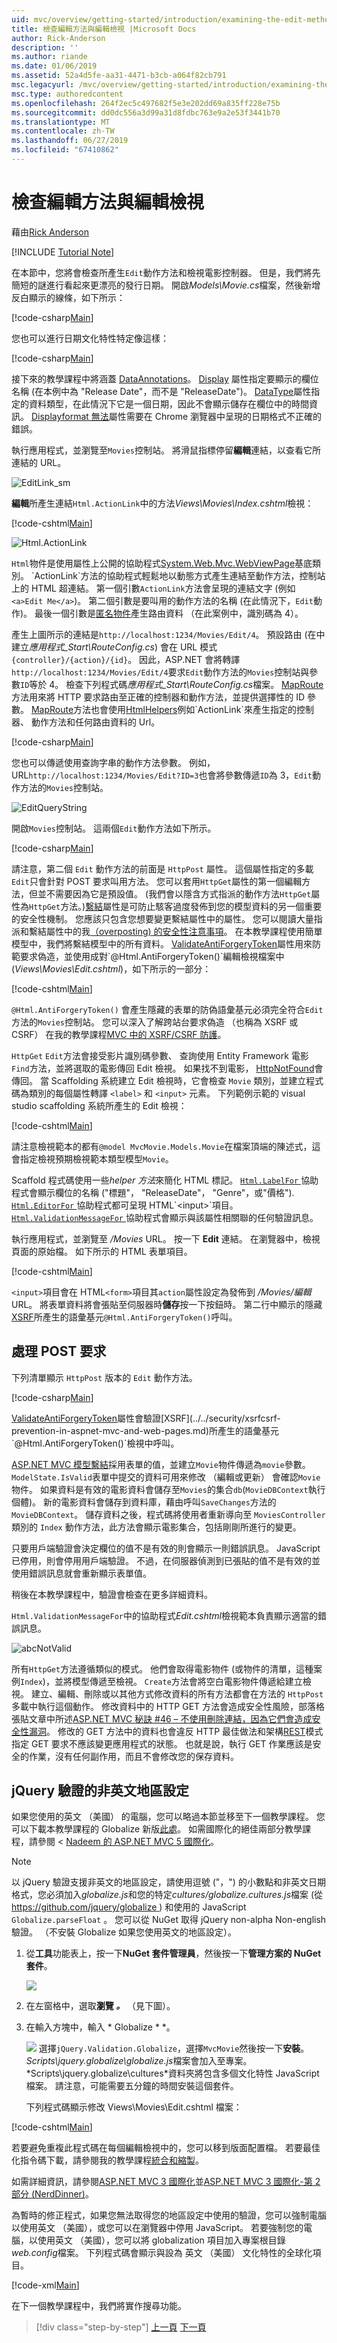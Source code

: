 ```yaml
---
uid: mvc/overview/getting-started/introduction/examining-the-edit-methods-and-edit-view
title: 檢查編輯方法與編輯檢視 |Microsoft Docs
author: Rick-Anderson
description: ''
ms.author: riande
ms.date: 01/06/2019
ms.assetid: 52a4d5fe-aa31-4471-b3cb-a064f82cb791
msc.legacyurl: /mvc/overview/getting-started/introduction/examining-the-edit-methods-and-edit-view
msc.type: authoredcontent
ms.openlocfilehash: 264f2ec5c497682f5e3e202dd69a835ff228e75b
ms.sourcegitcommit: dd0dc556a3d99a31d8fdbc763e9a2e53f3441b70
ms.translationtype: MT
ms.contentlocale: zh-TW
ms.lasthandoff: 06/27/2019
ms.locfileid: "67410862"
---
```

# <a name="examining-the-edit-methods-and-edit-view"></a>檢查編輯方法與編輯檢視

藉由[Rick Anderson]((https://twitter.com/RickAndMSFT))

[!INCLUDE [Tutorial Note](sample/code-location.md)]

在本節中，您將會檢查所產生`Edit`動作方法和檢視電影控制器。 但是，我們將先簡短的謎進行看起來更漂亮的發行日期。 開啟*Models\Movie.cs*檔案，然後新增反白顯示的線條，如下所示：

[!code-csharp[Main](examining-the-edit-methods-and-edit-view/samples/sample1.cs?highlight=2,12-14)]

您也可以進行日期文化特性特定像這樣：

[!code-csharp[Main](examining-the-edit-methods-and-edit-view/samples/sample2.cs?highlight=3)]

接下來的教學課程中將涵蓋 [DataAnnotations](https://msdn.microsoft.com/library/system.componentmodel.dataannotations.aspx)。 [Display](https://msdn.microsoft.com/library/system.componentmodel.dataannotations.displayattribute.aspx) 屬性指定要顯示的欄位名稱 (在本例中為 "Release Date"，而不是 "ReleaseDate")。 [DataType](https://msdn.microsoft.com/library/system.componentmodel.dataannotations.datatypeattribute.aspx)屬性指定的資料類型，在此情況下它是一個日期，因此不會顯示儲存在欄位中的時間資訊。 [Displayformat 無法](https://msdn.microsoft.com/library/system.componentmodel.dataannotations.displayformatattribute.aspx)屬性需要在 Chrome 瀏覽器中呈現的日期格式不正確的錯誤。

執行應用程式，並瀏覽至`Movies`控制站。 將滑鼠指標停留**編輯**連結，以查看它所連結的 URL。

![EditLink_sm](examining-the-edit-methods-and-edit-view/_static/image1.png)

**編輯**所產生連結`Html.ActionLink`中的方法*Views\Movies\Index.cshtml*檢視：

[!code-cshtml[Main](examining-the-edit-methods-and-edit-view/samples/sample3.cshtml)]

![Html.ActionLink](examining-the-edit-methods-and-edit-view/_static/image2.png)

`Html`物件是使用屬性上公開的協助程式[System.Web.Mvc.WebViewPage](https://msdn.microsoft.com/library/gg402107(VS.98).aspx)基底類別。 `ActionLink`方法的協助程式輕鬆地以動態方式產生連結至動作方法，控制站上的 HTML 超連結。 第一個引數`ActionLink`方法會呈現的連結文字 (例如`<a>Edit Me</a>`)。 第二個引數是要叫用的動作方法的名稱 (在此情況下，`Edit`動作)。 最後一個引數是[匿名物件](https://weblogs.asp.net/scottgu/archive/2007/05/15/new-orcas-language-feature-anonymous-types.aspx)產生路由資料 （在此案例中，識別碼為 4）。

產生上圖所示的連結是`http://localhost:1234/Movies/Edit/4`。 預設路由 (在中建立*應用程式\_Start\RouteConfig.cs*) 會在 URL 模式`{controller}/{action}/{id}`。 因此，ASP.NET 會將轉譯`http://localhost:1234/Movies/Edit/4`要求`Edit`動作方法的`Movies`控制站與參數`ID`等於 4。 檢查下列程式碼*應用程式\_Start\RouteConfig.cs*檔案。 [MapRoute](../../older-versions-1/controllers-and-routing/asp-net-mvc-routing-overview-cs.md)方法用來將 HTTP 要求路由至正確的控制器和動作方法，並提供選擇性的 ID 參數。 [MapRoute](../../older-versions-1/controllers-and-routing/asp-net-mvc-routing-overview-cs.md)方法也會使用[HtmlHelpers](https://msdn.microsoft.com/library/system.web.mvc.htmlhelper(v=vs.108).aspx)例如`ActionLink`來產生指定的控制器、 動作方法和任何路由資料的 Url。

[!code-csharp[Main](examining-the-edit-methods-and-edit-view/samples/sample4.cs?highlight=7)]

您也可以傳遞使用查詢字串的動作方法參數。 例如，URL`http://localhost:1234/Movies/Edit?ID=3`也會將參數傳遞`ID`為 3，`Edit`動作方法的`Movies`控制站。

![EditQueryString](examining-the-edit-methods-and-edit-view/_static/image3.png)

開啟`Movies`控制站。 這兩個`Edit`動作方法如下所示。

[!code-csharp[Main](examining-the-edit-methods-and-edit-view/samples/sample5.cs?highlight=19-21)]

請注意，第二個 `Edit` 動作方法的前面是 `HttpPost` 屬性。 這個屬性指定的多載`Edit`只會針對 POST 要求叫用方法。 您可以套用`HttpGet`屬性的第一個編輯方法，但並不需要因為它是預設值。 (我們會以隱含方式指派的動作方法`HttpGet`屬性為`HttpGet`方法。)[繫結](https://msdn.microsoft.com/library/system.web.mvc.bindattribute(v=vs.108).aspx)屬性是可防止駭客過度發佈到您的模型資料的另一個重要的安全性機制。 您應該只包含您想要變更繫結屬性中的屬性。 您可以閱讀大量指派和繫結屬性中的我[（overposting) 的安全性注意事項](https://go.microsoft.com/fwlink/?LinkId=317598)。 在本教學課程使用簡單模型中，我們將繫結模型中的所有資料。 [ValidateAntiForgeryToken](https://msdn.microsoft.com/library/system.web.mvc.validateantiforgerytokenattribute(v=vs.108).aspx)屬性用來防範要求偽造，並使用成對`@Html.AntiForgeryToken()`編輯檢視檔案中 (*Views\Movies\Edit.cshtml*)，如下所示的一部分：

[!code-cshtml[Main](examining-the-edit-methods-and-edit-view/samples/sample6.cshtml?highlight=9)]

`@Html.AntiForgeryToken()` 會產生隱藏的表單的防偽語彙基元必須完全符合`Edit`方法的`Movies`控制站。 您可以深入了解跨站台要求偽造 （也稱為 XSRF 或 CSRF） 在我的教學課程[MVC 中的 XSRF/CSRF 防護](../../security/xsrfcsrf-prevention-in-aspnet-mvc-and-web-pages.md)。

`HttpGet` `Edit`方法會接受影片識別碼參數、 查詢使用 Entity Framework 電影`Find`方法，並將選取的電影傳回 Edit 檢視。 如果找不到電影， [HttpNotFound](https://msdn.microsoft.com/library/gg453938(VS.98).aspx)會傳回。 當 Scaffolding 系統建立 Edit 檢視時，它會檢查 `Movie` 類別，並建立程式碼為類別的每個屬性轉譯 `<label>` 和 `<input>` 元素。 下列範例示範的 visual studio scaffolding 系統所產生的 Edit 檢視：

[!code-cshtml[Main](examining-the-edit-methods-and-edit-view/samples/sample7.cshtml)]

請注意檢視範本的都有`@model MvcMovie.Models.Movie`在檔案頂端的陳述式，這會指定檢視預期檢視範本類型模型`Movie`。

Scaffold 程式碼使用一些*helper 方法*來簡化 HTML 標記。 [ `Html.LabelFor` ](https://msdn.microsoft.com/library/gg401864(VS.98).aspx)協助程式會顯示欄位的名稱 (&quot;標題&quot;， &quot;ReleaseDate&quot;， &quot;Genre&quot;，或&quot;價格&quot;). [ `Html.EditorFor` ](https://msdn.microsoft.com/library/system.web.mvc.html.editorextensions.editorfor(VS.98).aspx)協助程式都可呈現 HTML`<input>`項目。 [ `Html.ValidationMessageFor` ](https://msdn.microsoft.com/library/system.web.mvc.html.validationextensions.validationmessagefor(VS.98).aspx)協助程式會顯示與該屬性相關聯的任何驗證訊息。

執行應用程式，並瀏覽至 */Movies* URL。 按一下 **Edit** 連結。 在瀏覽器中，檢視頁面的原始檔。 如下所示的 HTML 表單項目。

[!code-cshtml[Main](examining-the-edit-methods-and-edit-view/samples/sample8.cshtml?highlight=1-2)]

`<input>`項目會在 HTML`<form>`項目其`action`屬性設定為發佈到 */Movies/編輯*URL。 將表單資料將會張貼至伺服器時**儲存**按一下按鈕時。 第二行中顯示的隱藏[XSRF](../../security/xsrfcsrf-prevention-in-aspnet-mvc-and-web-pages.md)所產生的語彙基元`@Html.AntiForgeryToken()`呼叫。

## <a name="processing-the-post-request"></a>處理 POST 要求

下列清單顯示 `HttpPost` 版本的 `Edit` 動作方法。

[!code-csharp[Main](examining-the-edit-methods-and-edit-view/samples/sample9.cs)]

[ValidateAntiForgeryToken](https://msdn.microsoft.com/library/system.web.mvc.validateantiforgerytokenattribute(v=vs.108).aspx)屬性會驗證[XSRF](../../security/xsrfcsrf-prevention-in-aspnet-mvc-and-web-pages.md)所產生的語彙基元`@Html.AntiForgeryToken()`檢視中呼叫。

[ASP.NET MVC 模型繫結](https://msdn.microsoft.com/library/dd410405.aspx)採用表單的值，並建立`Movie`物件傳遞為`movie`參數。 `ModelState.IsValid`表單中提交的資料可用來修改 （編輯或更新） 會確認`Movie`物件。 如果資料是有效的電影資料會儲存至`Movies`的集合`db`(`MovieDBContext`執行個體)。 新的電影資料會儲存到資料庫，藉由呼叫`SaveChanges`方法的`MovieDBContext`。 儲存資料之後，程式碼將使用者重新導向至 `MoviesController` 類別的 `Index` 動作方法，此方法會顯示電影集合，包括剛剛所進行的變更。

只要用戶端驗證會決定欄位的值不是有效的則會顯示一則錯誤訊息。 JavaScript 已停用，則會停用用戶端驗證。 不過，在伺服器偵測到已張貼的值不是有效的並使用錯誤訊息就會重新顯示表單值。

稍後在本教學課程中，驗證會檢查在更多詳細資料。

`Html.ValidationMessageFor`中的協助程式*Edit.cshtml*檢視範本負責顯示適當的錯誤訊息。

![abcNotValid](examining-the-edit-methods-and-edit-view/_static/image4.png)

所有`HttpGet`方法遵循類似的模式。 他們會取得電影物件 (或物件的清單，這種案例`Index`)，並將模型傳遞至檢視。 `Create`方法會將空白電影物件傳遞給建立檢視。 建立、編輯、刪除或以其他方式修改資料的所有方法都會在方法的 `HttpPost` 多載中執行這個動作。 修改資料中的 HTTP GET 方法會造成安全性風險，部落格張貼文章中所述[ASP.NET MVC 秘訣 #46 – 不使用刪除連結，因為它們會造成安全性漏洞](http://stephenwalther.com/blog/archive/2009/01/21/asp.net-mvc-tip-46-ndash-donrsquot-use-delete-links-because.aspx)。 修改的 GET 方法中的資料也會違反 HTTP 最佳做法和架構[REST](http://en.wikipedia.org/wiki/Representational_State_Transfer)模式指定 GET 要求不應該變更應用程式的狀態。 也就是說，執行 GET 作業應該是安全的作業，沒有任何副作用，而且不會修改您的保存資料。

## <a name="jquery-validation-for-non-english-locales"></a>jQuery 驗證的非英文地區設定

如果您使用的英文 （美國） 的電腦，您可以略過本節並移至下一個教學課程。 您可以下載本教學課程的 Globalize 新版[此處](https://archive.msdn.microsoft.com/Project/Download/FileDownload.aspx?ProjectName=aspnetmvcsamples&amp;DownloadId=16475)。 如需國際化的絕佳兩部分教學課程，請參閱 < [Nadeem 的 ASP.NET MVC 5 國際化](http://afana.me/post/aspnet-mvc-internationalization.aspx)。

> [!NOTE]
> 以 jQuery 驗證支援非英文的地區設定，請使用逗號 (&quot;，&quot;) 的小數點和非英文日期格式，您必須加入*globalize.js*和您的特定*cultures/globalize.cultures.js*檔案 (從[ https://github.com/jquery/globalize ](https://github.com/jquery/globalize) ) 和使用的 JavaScript `Globalize.parseFloat` 。 您可以從 NuGet 取得 jQuery non-alpha Non-english 驗證。 （不安裝 Globalize 如果您使用英文的地區設定）。

1. 從**工具**功能表上，按一下**NuGet 套件管理員**，然後按一下**管理方案的 NuGet 套件**。

    ![](examining-the-edit-methods-and-edit-view/_static/image5.png)
2. 在左窗格中，選取<strong>瀏覽 *。</strong>* （見下圖）。
3. 在輸入方塊中，輸入 * Globalize * *。

    ![](examining-the-edit-methods-and-edit-view/_static/image6.png) 選擇`jQuery.Validation.Globalize`，選擇`MvcMovie`然後按一下**安裝**。 *Scripts\jquery.globalize\globalize.js*檔案會加入至專案。 *Scripts\jquery.globalize\cultures\*資料夾將包含多個文化特性 JavaScript 檔案。 請注意，可能需要五分鐘的時間安裝這個套件。

   下列程式碼顯示修改 Views\Movies\Edit.cshtml 檔案：

[!code-cshtml[Main](examining-the-edit-methods-and-edit-view/samples/sample10.cshtml)]

若要避免重複此程式碼在每個編輯檢視中的，您可以移到版面配置檔。 若要最佳化指令碼下載，請參閱我的教學課程[統合和縮製](../../performance/bundling-and-minification.md)。

如需詳細資訊，請參閱[ASP.NET MVC 3 國際化](http://afana.me/post/aspnet-mvc-internationalization.aspx)並[ASP.NET MVC 3 國際化-第 2 部分 (NerdDinner)](http://afana.me/post/aspnet-mvc-internationalization-part-2.aspx)。

為暫時的修正程式，如果您無法取得您的地區設定中使用的驗證，您可以強制電腦以使用英文 （美國），或您可以在瀏覽器中停用 JavaScript。 若要強制您的電腦，以使用英文 （美國），您可以將 globalization 項目加入專案根目錄*web.config*檔案。 下列程式碼會顯示與設為 英文 （美國） 文化特性的全球化項目。

[!code-xml[Main](examining-the-edit-methods-and-edit-view/samples/sample11.xml)]

<a id="gettingstarted"></a><a id="jQueryAjaxJSON"></a> 在下一個教學課程中，我們將實作搜尋功能。

> [!div class="step-by-step"]
> [上一頁](accessing-your-models-data-from-a-controller.md)
> [下一頁](adding-search.md)
